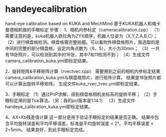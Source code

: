 # handeyecalibration
hand-eye calibration based on KUKA and MechMind
基于KUKA机器人和梅卡曼德相机做的手眼标定
步骤：
1、相机内参标定（cameracalibration.cpp）
  （1）需要注意的是，kuka机器人欧拉角为ZYX顺序，机器人位姿为（X,Y,Z,A,B,C）；
  （2）进行棋盘格检测。棋盘格需完整拍摄。可以看附件棋盘格照片，我选取的是中间的完整的部分棋盘格，设定内角点数为（6，5），大小为30mm；
  （3）一共有18张照片，可以检测到其中的16张，其中7和11检测不到；
  （4）生成文件camera_calibration_kuka.yml即标定结果。

2、旋转矩阵&平移矩阵计算（rvectvec.cpp）
  需要用到之前的相机内参标定结果camera_calibration_kuka.yml与棋盘格照片，进行矩阵计算。
  结果是18张照片都可以计算出旋转平移矩阵。
  生成文件kuka_rvec_tvec.yml即标定结果。

3、手眼标定
  （1）通过PnP求解，得到棋盘格相机坐标系的旋转平移；
  （2）手眼标定用的是Tsai算法。（另：我的pcl版本是1.14.1）
  （3）生成文件handeye_calibration_kuka.yml即标定结果。

4、AX=Xb残差值计算
  这一部分是用于验证手眼标定的结果是否正确。
  结果中包含平均旋转误差和平均平移误差，标准是平均旋转误差 < 2°、平均平移误差 < 2~5mm。
  结果良好，到此手眼标定完成。

